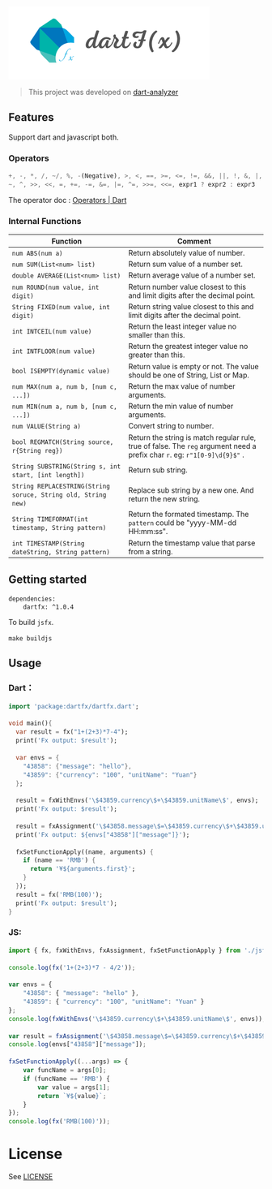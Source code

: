 ![1642129461676.png](image/README/1642129420677.png)

> This project was developed on [dart-analyzer](https://github.com/dart-lang/sdk/tree/main/pkg/analyzer)

## Features

Support dart and javascript both.

### Operators

```dart
+, -, *, /, ~/, %, -(Negative), >, <, ==, >=, <=, !=, &&, ||, !, &, |,
~, ^, >>, <<, =, +=, -=, &=, |=, ^=, >>=, <<=, expr1 ? expr2 : expr3
```

The operator doc : [Operators | Dart](https://dart.dev/guides/language/language-tour#operators)

### Internal Functions

| Function                                                      | Comment                                                                                                                    |
| ------------------------------------------------------------- | -------------------------------------------------------------------------------------------------------------------------- |
| `num ABS(num a)`                                              | Return absolutely value of number.                                                                                         |
| `num SUM(List<num> list)`                                     | Return sum value of a number set.                                                                                          |
| `double AVERAGE(List<num> list)`                              | Return average value of a number set.                                                                                      |
| `num ROUND(num value, int digit)`                             | Return number value closest to this and limit digits after the decimal point.                                              |
| `String FIXED(num value, int digit)`                          | Return string value closest to this and limit digits after the decimal point.                                              |
| `int INTCEIL(num value)`                                      | Return the least integer value no smaller than this.                                                                       |
| `int INTFLOOR(num value)`                                     | Return the greatest integer value no greater than this.                                                                    |
| `bool ISEMPTY(dynamic value)`                                 | Return value is empty or not. The value should be one of String, List or Map.                                              |
| `num MAX(num a, num b, [num c, ...])`                         | Return the max value of number arguments.                                                                                  |
| `num MIN(num a, num b, [num c, ...])`                         | Return the min value of number arguments.                                                                                  |
| `num VALUE(String a)`                                         | Convert string to number.                                                                                                  |
| `bool REGMATCH(String source, r{String reg})`                 | Return the string is match regular rule, true of false. The `reg` argument need a prefix char `r`. eg: `r"1[0-9]\d{9}$"` . |
| `String SUBSTRING(String s, int start, [int length])`         | Return sub string.                                                                                                         |
| `String REPLACESTRING(String soruce, String old, String new)` | Replace sub string by a new one. And return the new string.                                                                |
| `String TIMEFORMAT(int timestamp, String pattern)`            | Return the formated timestamp. The `pattern` could be "yyyy-MM-dd HH:mm:ss".                                               |
| `int TIMESTAMP(String dateString, String pattern)`            | Return the timestamp value that parse from a string.                                                                       |

## Getting started

```
dependencies:
    dartfx: ^1.0.4
```

To build `jsfx`.

`make buildjs`

## Usage

### Dart：

```dart
import 'package:dartfx/dartfx.dart';

void main(){
  var result = fx("1+(2+3)*7-4");
  print('Fx output: $result');

  var envs = {
    "43858": {"message": "hello"},
    "43859": {"currency": "100", "unitName": "Yuan"}
  };

  result = fxWithEnvs('\$43859.currency\$+\$43859.unitName\$', envs);
  print('Fx output: $result');

  result = fxAssignment('\$43858.message\$=\$43859.currency\$+\$43859.unitName\$', envs);
  print('Fx output: ${envs["43858"]["message"]}');

  fxSetFunctionApply((name, arguments) {
    if (name == 'RMB') {
      return '¥${arguments.first}';
    }
  });
  result = fx('RMB(100)');
  print('Fx output: $result');
}
```

### JS:

```typescript
import { fx, fxWithEnvs, fxAssignment, fxSetFunctionApply } from './jsfx';

console.log(fx('1+(2+3)*7 - 4/2'));

var envs = {
    "43858": { "message": "hello" },
    "43859": { "currency": "100", "unitName": "Yuan" }
};
console.log(fxWithEnvs('\$43859.currency\$+\$43859.unitName\$', envs));

var result = fxAssignment('\$43858.message\$=\$43859.currency\$+\$43859.unitName\$', envs);
console.log(envs["43858"]["message"]);

fxSetFunctionApply((...args) => {
    var funcName = args[0];
    if (funcName == 'RMB') {
        var value = args[1];
        return `¥${value}`;
    }
});
console.log(fx('RMB(100)'));
```

# License

See [LICENSE](LICENSE)
